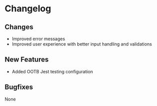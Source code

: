 # Changelog

## Changes

- Improved error messages
- Improved user experience with better input handling and validations

## New Features

- Added OOTB Jest testing configuration

## Bugfixes

None
